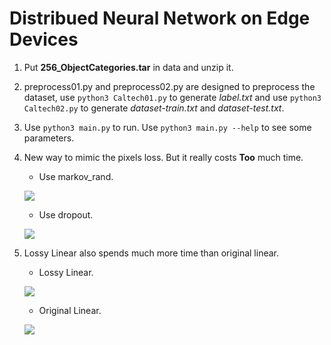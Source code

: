 # Distribued Neural Network on Edge Devices

1. Put **256_ObjectCategories.tar** in data and unzip it.

2. preprocess01.py and preprocess02.py are designed to preprocess the dataset, use ```python3 Caltech01.py``` to generate *label.txt* and use ```python3 Caltech02.py``` to generate *dataset-train.txt* and *dataset-test.txt*.

3. Use ```python3 main.py``` to run. Use ```python3 main.py --help``` to see some parameters.

4. New way to mimic the pixels loss. But it really costs **Too** much time.

    * Use markov_rand.
    
    ![](img/markov_rand.png)
    
    * Use dropout.
    
    ![](img/dropout.png)
    
5. Lossy Linear also spends much more time than original linear.

	* Lossy Linear.
	
	![](img/lossy_linear.png)
	
	* Original Linear.

	![](img/no_lossy_linear.png)
	